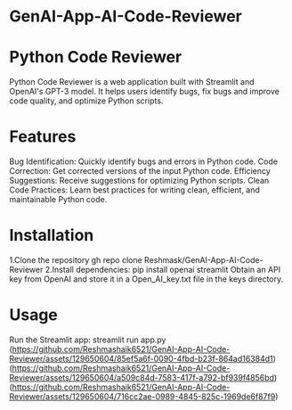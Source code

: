 # GenAI-App-AI-Code-Reviewer
# Python Code Reviewer
Python Code Reviewer is a web application built with Streamlit and OpenAI's GPT-3 model. It helps users identify bugs, fix bugs and improve code quality, and optimize Python scripts.
# Features
Bug Identification: Quickly identify bugs and errors in Python code.
Code Correction: Get corrected versions of the input Python code.
Efficiency Suggestions: Receive suggestions for optimizing Python scripts.
Clean Code Practices: Learn best practices for writing clean, efficient, and maintainable Python code.
# Installation
1.Clone the repository
gh repo clone Reshmask/GenAI-App-AI-Code-Reviewer
2.Install dependencies:
pip install openai streamlit
Obtain an API key from OpenAI and store it in a Open_AI_key.txt file in the keys directory.
# Usage
Run the Streamlit app:
streamlit run app.py
(https://github.com/Reshmashaik6521/GenAI-App-AI-Code-Reviewer/assets/129650604/85ef5a6f-0090-4fbd-b23f-864ad16384d1)(https://github.com/Reshmashaik6521/GenAI-App-AI-Code-Reviewer/assets/129650604/a509c84d-7583-417f-a792-bf939f4856bd)(https://github.com/Reshmashaik6521/GenAI-App-AI-Code-Reviewer/assets/129650604/716cc2ae-0989-4845-825c-1969de6f87f9)

